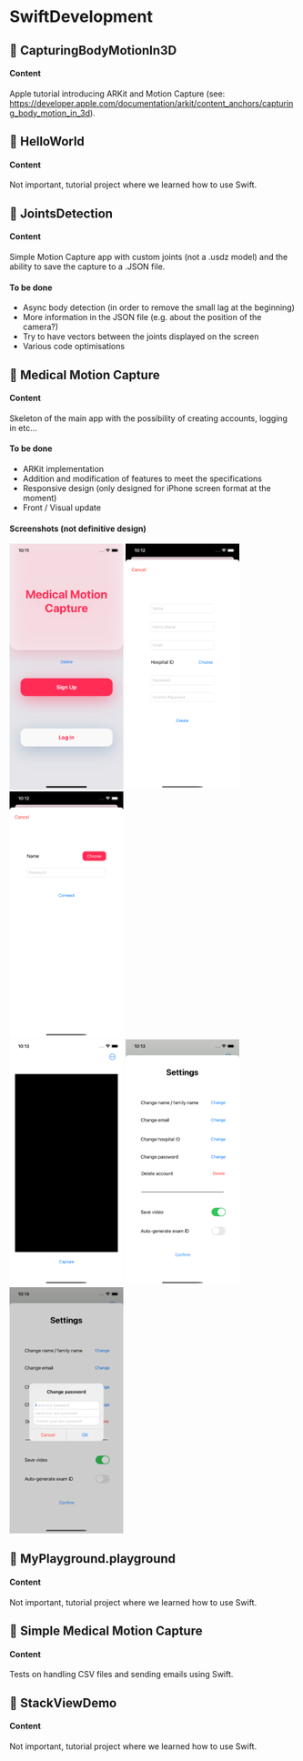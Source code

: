 # SwiftDevelopment

## :file_folder: CapturingBodyMotionIn3D
#### Content
Apple tutorial introducing ARKit and Motion Capture (see: https://developer.apple.com/documentation/arkit/content_anchors/capturing_body_motion_in_3d).

## :file_folder: HelloWorld
#### Content
Not important, tutorial project where we learned how to use Swift.

## :file_folder: JointsDetection
#### Content
Simple Motion Capture app with custom joints (not a .usdz model) and the ability to save the capture to a .JSON file.

#### To be done
- Async body detection (in order to remove the small lag at the beginning)
- More information in the JSON file (e.g. about the position of the camera?)
- Try to have vectors between the joints displayed on the screen
- Various code optimisations

## :file_folder: Medical Motion Capture
#### Content
Skeleton of the main app with the possibility of creating accounts, logging in etc...

#### To be done
- ARKit implementation
- Addition and modification of features to meet the specifications
- Responsive design (only designed for iPhone screen format at the moment)
- Front / Visual update

#### Screenshots (not definitive design)
<img src="Screenshots/MMC-screen1.png" alt="MMC-Screen1" width="200"/> <img src="Screenshots/MMC-screen2.png" alt="MMC-Screen2" width="200"/> <img src="Screenshots/MMC-screen3.png" alt="MMC-Screen3" width="200"/>  
<img src="Screenshots/MMC-screen4.png" alt="MMC-Screen4" width="200"/> <img src="Screenshots/MMC-screen5.png" alt="MMC-Screen5" width="200"/> <img src="Screenshots/MMC-screen6.png" alt="MMC-Screen6" width="200"/>

## :file_folder: MyPlayground.playground
#### Content
Not important, tutorial project where we learned how to use Swift.

## :file_folder: Simple Medical Motion Capture
#### Content
Tests on handling CSV files and sending emails using Swift.

## :file_folder: StackViewDemo
#### Content
Not important, tutorial project where we learned how to use Swift.
